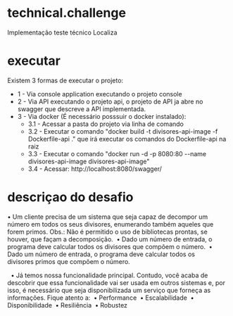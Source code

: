 # technical.challenge

  Implementação teste técnico Localiza
  
# executar

  Existem 3 formas de executar o projeto:
  * 1 - Via console application executando o projeto console
  * 2 - Via API executando o projeto api, o projeto de API ja abre no swagger que descreve a API implementada.
  * 3 - Via docker (É necessário posssuir o docker instalado):
	* 3.1 - Acessar a pasta do projeto via linha de comando
	* 3.2 - Executar o comando "docker build -t divisores-api-image -f Dockerfile-api ." que irá executar os comandos do Dockerfile-api na raiz
	* 3.3 - Executar o comando "docker run -d -p 8080:80 --name divisores-api-image divisores-api-image"
	* 3.4 - Acessar: http://localhost:8080/swagger/ 

# descriçao do desafio

• Um cliente precisa de um sistema que seja capaz de decompor um número em todos os
seus divisores, enumerando também aqueles que forem primos. Obs.: Não é permitido o
uso de bibliotecas prontas, se houver, que façam a decomposição. 
• Dado um número de entrada, o programa deve calcular todos os divisores que
compõem o número. 
• Dado um número de entrada, o programa deve calcular todos os
divisores primos que compõem o número. 

 
• Já temos nossa funcionalidade principal. Contudo, você acaba de descobrir que essa
funcionalidade vai ser usada em outros sistemas e, por isso, é necessário que seja
disponibilizada um serviço que forneça as informações. Fique atento a: 
• Performance 
• Escalabilidade 
• Disponibilidade 
• Resiliência 
• Robustez
